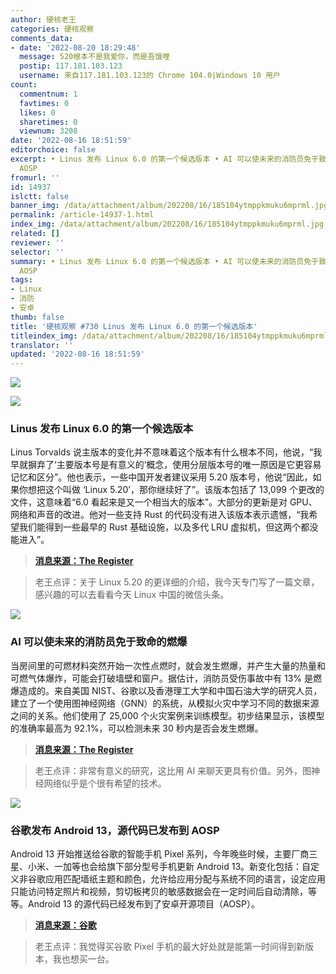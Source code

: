 ```yaml
---
author: 硬核老王
categories: 硬核观察
comments_data:
- date: '2022-08-20 18:29:48'
  message: 520根本不是我爱你，而是吾饿哩
  postip: 117.181.103.123
  username: 来自117.181.103.123的 Chrome 104.0|Windows 10 用户
count:
  commentnum: 1
  favtimes: 0
  likes: 0
  sharetimes: 0
  viewnum: 3208
date: '2022-08-16 18:51:59'
editorchoice: false
excerpt: • Linus 发布 Linux 6.0 的第一个候选版本 • AI 可以使未来的消防员免于致命的燃爆 • 谷歌发布 Android 13，源代码已发布到
  AOSP
fromurl: ''
id: 14937
islctt: false
banner_img: /data/attachment/album/202208/16/185104ytmppkmuku6mprml.jpg
permalink: /article-14937-1.html
index_img: /data/attachment/album/202208/16/185104ytmppkmuku6mprml.jpg
related: []
reviewer: ''
selector: ''
summary: • Linus 发布 Linux 6.0 的第一个候选版本 • AI 可以使未来的消防员免于致命的燃爆 • 谷歌发布 Android 13，源代码已发布到
  AOSP
tags:
- Linux
- 消防
- 安卓
thumb: false
title: '硬核观察 #730 Linus 发布 Linux 6.0 的第一个候选版本'
titleindex_img: /data/attachment/album/202208/16/185104ytmppkmuku6mprml.jpg
translator: ''
updated: '2022-08-16 18:51:59'
---
```


![](/data/attachment/album/202208/16/185104ytmppkmuku6mprml.jpg)


![](/data/attachment/album/202208/16/185114zjgtg5ne422csg2f.jpg)


### Linus 发布 Linux 6.0 的第一个候选版本


Linus Torvalds 说主版本的变化并不意味着这个版本有什么根本不同，他说，“我早就摒弃了‘主要版本号是有意义的’概念，使用分层版本号的唯一原因是它更容易记忆和区分”。他也表示，一些中国开发者建议采用 5.20 版本号，他说“因此，如果你想把这个叫做 ‘Linux 5.20’，那你继续好了”。该版本包括了 13,099 个更改的文件，这意味着“6.0 看起来是又一个相当大的版本”。大部分的更新是对 GPU、网络和声音的改进。他对一些支持 Rust 的代码没有进入该版本表示遗憾，“我希望我们能得到一些最早的 Rust 基础设施，以及多代 LRU 虚拟机，但这两个都没能进入”。



> 
> **[消息来源：The Register](https://www.theregister.com/2022/08/15/linux_60_debuts_missing_some/)**
> 
> 
> 



> 
> 老王点评：关于 Linux 5.20 的更详细的介绍，我今天专门写了一篇文章，感兴趣的可以去看看今天 Linux 中国的微信头条。
> 
> 
> 


![](/data/attachment/album/202208/16/185124k2rzybt2spp57s1t.jpg)


### AI 可以使未来的消防员免于致命的燃爆


当房间里的可燃材料突然开始一次性点燃时，就会发生燃爆，并产生大量的热量和可燃气体爆炸，可能会打破墙壁和窗户。据估计，消防员受伤事故中有 13% 是燃爆造成的。来自美国 NIST、谷歌以及香港理工大学和中国石油大学的研究人员，建立了一个使用图神经网络（GNN）的系统，从模拟火灾中学习不同的数据来源之间的关系。他们使用了 25,000 个火灾案例来训练模型。初步结果显示，该模型的准确率最高为 92.1%，可以检测未来 30 秒内是否会发生燃爆。



> 
> **[消息来源：The Register](https://www.theregister.com/2022/08/14/ai_firefighter_prediction/)**
> 
> 
> 



> 
> 老王点评：非常有意义的研究，这比用 AI 来聊天更具有价值。另外，图神经网络似乎是个很有希望的技术。
> 
> 
> 


![](/data/attachment/album/202208/16/185138np7a99cvd9d7actc.jpg)


### 谷歌发布 Android 13，源代码已发布到 AOSP


Android 13 开始推送给谷歌的智能手机 Pixel 系列，今年晚些时候，主要厂商三星、小米、一加等也会给旗下部分型号手机更新 Android 13。新变化包括：自定义非谷歌应用匹配墙纸主题和颜色，允许给应用分配与系统不同的语言，设定应用只能访问特定照片和视频，剪切板拷贝的敏感数据会在一定时间后自动清除，等等。Android 13 的源代码已经发布到了安卓开源项目（AOSP）。



> 
> **[消息来源：谷歌](https://blog.google/products/android/android-13/)**
> 
> 
> 



> 
> 老王点评：我觉得买谷歌 Pixel 手机的最大好处就是能第一时间得到新版本，我也想买一台。
> 
> 
>